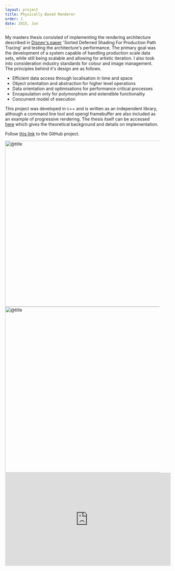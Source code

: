 ```yaml
---
layout: project
title: Physically Based Renderer
order: 1
date: 2015, Jun
---
```


My masters thesis consisted of implementing the rendering architecture described in [Disney's paper](http://www.fxguide.com/featured/disneys-new-production-renderer-hyperion-yes-disney/) 'Sorted Deferred Shading For Production Path Tracing' and testing the architecture's performance. The primary goal was the development of a system capable of handling production scale data sets, while still being scalable and allowing for artistic iteration. I also took into consideration industry standards for colour and image management. The principles behind it's design are as follows.

- Efficient data access through localisation in time and space
- Object orientation and abstraction for higher level operations
- Data orientation and optimisations for performance critical processes
- Encapsulation only for polymorphism and extendible functionality
- Concurrent model of execution

This project was developed in c++ and is written as an independent library, although a command line tool and opengl framebuffer are also included as an example of progressive rendering. The thesis itself can be accessed [here](@root_path/files/bainbridge_joshua_thesis.pdf) which gives the theoretical background and details on implementation.

Follow [this link](https://github.com/joshbainbridge/msc-project) to the GitHub project.

<p id="media">
<img src="@path/image_one.jpg" alt="@title" width="540px">
<img src="@path/image_two.jpg" alt="@title" width="540px">
<iframe src="https://player.vimeo.com/video/137107761?color=ffffff&title=0&byline=0&portrait=0" width="540" height="303" frameborder="0" webkitallowfullscreen mozallowfullscreen allowfullscreen></iframe>
</p>